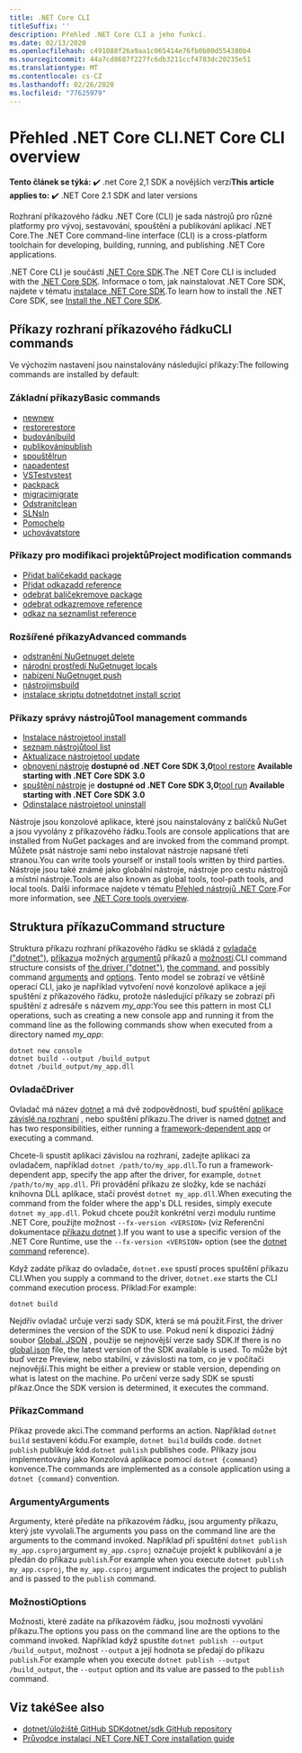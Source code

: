 ```yaml
---
title: .NET Core CLI
titleSuffix: ''
description: Přehled .NET Core CLI a jeho funkcí.
ms.date: 02/13/2020
ms.openlocfilehash: c491088f26a9aa1c065414e76fb0b80d554380b4
ms.sourcegitcommit: 44a7cd8687f227fc6db3211ccf4783dc20235e51
ms.translationtype: MT
ms.contentlocale: cs-CZ
ms.lasthandoff: 02/26/2020
ms.locfileid: "77625979"
---
```

# <a name="net-core-cli-overview"></a><span data-ttu-id="018c2-103">Přehled .NET Core CLI</span><span class="sxs-lookup"><span data-stu-id="018c2-103">.NET Core CLI overview</span></span>

<span data-ttu-id="018c2-104">**Tento článek se týká:** ✔️ .net Core 2,1 SDK a novějších verzí</span><span class="sxs-lookup"><span data-stu-id="018c2-104">**This article applies to:** ✔️ .NET Core 2.1 SDK and later versions</span></span>

<span data-ttu-id="018c2-105">Rozhraní příkazového řádku .NET Core (CLI) je sada nástrojů pro různé platformy pro vývoj, sestavování, spouštění a publikování aplikací .NET Core.</span><span class="sxs-lookup"><span data-stu-id="018c2-105">The .NET Core command-line interface (CLI) is a cross-platform toolchain for developing, building, running, and publishing .NET Core applications.</span></span>

<span data-ttu-id="018c2-106">.NET Core CLI je součástí [.NET Core SDK](../sdk.md).</span><span class="sxs-lookup"><span data-stu-id="018c2-106">The .NET Core CLI is included with the [.NET Core SDK](../sdk.md).</span></span> <span data-ttu-id="018c2-107">Informace o tom, jak nainstalovat .NET Core SDK, najdete v tématu [instalace .NET Core SDK](../install/sdk.md).</span><span class="sxs-lookup"><span data-stu-id="018c2-107">To learn how to install the .NET Core SDK, see [Install the .NET Core SDK](../install/sdk.md).</span></span>

## <a name="cli-commands"></a><span data-ttu-id="018c2-108">Příkazy rozhraní příkazového řádku</span><span class="sxs-lookup"><span data-stu-id="018c2-108">CLI commands</span></span>

<span data-ttu-id="018c2-109">Ve výchozím nastavení jsou nainstalovány následující příkazy:</span><span class="sxs-lookup"><span data-stu-id="018c2-109">The following commands are installed by default:</span></span>

### <a name="basic-commands"></a><span data-ttu-id="018c2-110">Základní příkazy</span><span class="sxs-lookup"><span data-stu-id="018c2-110">Basic commands</span></span>

- [<span data-ttu-id="018c2-111">new</span><span class="sxs-lookup"><span data-stu-id="018c2-111">new</span></span>](dotnet-new.md)
- [<span data-ttu-id="018c2-112">restore</span><span class="sxs-lookup"><span data-stu-id="018c2-112">restore</span></span>](dotnet-restore.md)
- [<span data-ttu-id="018c2-113">budování</span><span class="sxs-lookup"><span data-stu-id="018c2-113">build</span></span>](dotnet-build.md)
- [<span data-ttu-id="018c2-114">publikování</span><span class="sxs-lookup"><span data-stu-id="018c2-114">publish</span></span>](dotnet-publish.md)
- [<span data-ttu-id="018c2-115">spouštěl</span><span class="sxs-lookup"><span data-stu-id="018c2-115">run</span></span>](dotnet-run.md)
- [<span data-ttu-id="018c2-116">napaden</span><span class="sxs-lookup"><span data-stu-id="018c2-116">test</span></span>](dotnet-test.md)
- [<span data-ttu-id="018c2-117">VSTest</span><span class="sxs-lookup"><span data-stu-id="018c2-117">vstest</span></span>](dotnet-vstest.md)
- [<span data-ttu-id="018c2-118">pack</span><span class="sxs-lookup"><span data-stu-id="018c2-118">pack</span></span>](dotnet-pack.md)
- [<span data-ttu-id="018c2-119">migraci</span><span class="sxs-lookup"><span data-stu-id="018c2-119">migrate</span></span>](dotnet-migrate.md)
- [<span data-ttu-id="018c2-120">Odstranit</span><span class="sxs-lookup"><span data-stu-id="018c2-120">clean</span></span>](dotnet-clean.md)
- [<span data-ttu-id="018c2-121">SLN</span><span class="sxs-lookup"><span data-stu-id="018c2-121">sln</span></span>](dotnet-sln.md)
- [<span data-ttu-id="018c2-122">Pomoc</span><span class="sxs-lookup"><span data-stu-id="018c2-122">help</span></span>](dotnet-help.md)
- [<span data-ttu-id="018c2-123">uchovávat</span><span class="sxs-lookup"><span data-stu-id="018c2-123">store</span></span>](dotnet-store.md)

### <a name="project-modification-commands"></a><span data-ttu-id="018c2-124">Příkazy pro modifikaci projektů</span><span class="sxs-lookup"><span data-stu-id="018c2-124">Project modification commands</span></span>

- [<span data-ttu-id="018c2-125">Přidat balíček</span><span class="sxs-lookup"><span data-stu-id="018c2-125">add package</span></span>](dotnet-add-package.md)
- [<span data-ttu-id="018c2-126">Přidat odkaz</span><span class="sxs-lookup"><span data-stu-id="018c2-126">add reference</span></span>](dotnet-add-reference.md)
- [<span data-ttu-id="018c2-127">odebrat balíček</span><span class="sxs-lookup"><span data-stu-id="018c2-127">remove package</span></span>](dotnet-remove-package.md)
- [<span data-ttu-id="018c2-128">odebrat odkaz</span><span class="sxs-lookup"><span data-stu-id="018c2-128">remove reference</span></span>](dotnet-remove-reference.md)
- [<span data-ttu-id="018c2-129">odkaz na seznam</span><span class="sxs-lookup"><span data-stu-id="018c2-129">list reference</span></span>](dotnet-list-reference.md)

### <a name="advanced-commands"></a><span data-ttu-id="018c2-130">Rozšířené příkazy</span><span class="sxs-lookup"><span data-stu-id="018c2-130">Advanced commands</span></span>

- [<span data-ttu-id="018c2-131">odstranění NuGet</span><span class="sxs-lookup"><span data-stu-id="018c2-131">nuget delete</span></span>](dotnet-nuget-delete.md)
- [<span data-ttu-id="018c2-132">národní prostředí NuGet</span><span class="sxs-lookup"><span data-stu-id="018c2-132">nuget locals</span></span>](dotnet-nuget-locals.md)
- [<span data-ttu-id="018c2-133">nabízení NuGet</span><span class="sxs-lookup"><span data-stu-id="018c2-133">nuget push</span></span>](dotnet-nuget-push.md)
- [<span data-ttu-id="018c2-134">nástroji</span><span class="sxs-lookup"><span data-stu-id="018c2-134">msbuild</span></span>](dotnet-msbuild.md)
- [<span data-ttu-id="018c2-135">instalace skriptu dotnet</span><span class="sxs-lookup"><span data-stu-id="018c2-135">dotnet install script</span></span>](dotnet-install-script.md)

### <a name="tool-management-commands"></a><span data-ttu-id="018c2-136">Příkazy správy nástrojů</span><span class="sxs-lookup"><span data-stu-id="018c2-136">Tool management commands</span></span>

- [<span data-ttu-id="018c2-137">Instalace nástroje</span><span class="sxs-lookup"><span data-stu-id="018c2-137">tool install</span></span>](dotnet-tool-install.md)
- [<span data-ttu-id="018c2-138">seznam nástrojů</span><span class="sxs-lookup"><span data-stu-id="018c2-138">tool list</span></span>](dotnet-tool-list.md)
- [<span data-ttu-id="018c2-139">Aktualizace nástroje</span><span class="sxs-lookup"><span data-stu-id="018c2-139">tool update</span></span>](dotnet-tool-update.md)
- <span data-ttu-id="018c2-140">[obnovení nástroje](global-tools.md#install-a-local-tool) **dostupné od .NET Core SDK 3,0**</span><span class="sxs-lookup"><span data-stu-id="018c2-140">[tool restore](global-tools.md#install-a-local-tool) **Available starting with .NET Core SDK 3.0**</span></span>
- <span data-ttu-id="018c2-141">[spuštění nástroje](global-tools.md#invoke-a-local-tool) je **dostupné od .NET Core SDK 3,0**</span><span class="sxs-lookup"><span data-stu-id="018c2-141">[tool run](global-tools.md#invoke-a-local-tool) **Available starting with .NET Core SDK 3.0**</span></span>
- [<span data-ttu-id="018c2-142">Odinstalace nástroje</span><span class="sxs-lookup"><span data-stu-id="018c2-142">tool uninstall</span></span>](dotnet-tool-uninstall.md)

<span data-ttu-id="018c2-143">Nástroje jsou konzolové aplikace, které jsou nainstalovány z balíčků NuGet a jsou vyvolány z příkazového řádku.</span><span class="sxs-lookup"><span data-stu-id="018c2-143">Tools are console applications that are installed from NuGet packages and are invoked from the command prompt.</span></span> <span data-ttu-id="018c2-144">Můžete psát nástroje sami nebo instalovat nástroje napsané třetí stranou.</span><span class="sxs-lookup"><span data-stu-id="018c2-144">You can write tools yourself or install tools written by third parties.</span></span> <span data-ttu-id="018c2-145">Nástroje jsou také známé jako globální nástroje, nástroje pro cestu nástrojů a místní nástroje.</span><span class="sxs-lookup"><span data-stu-id="018c2-145">Tools are also known as global tools, tool-path tools, and local tools.</span></span> <span data-ttu-id="018c2-146">Další informace najdete v tématu [Přehled nástrojů .NET Core](global-tools.md).</span><span class="sxs-lookup"><span data-stu-id="018c2-146">For more information, see [.NET Core tools overview](global-tools.md).</span></span>

## <a name="command-structure"></a><span data-ttu-id="018c2-147">Struktura příkazu</span><span class="sxs-lookup"><span data-stu-id="018c2-147">Command structure</span></span>

<span data-ttu-id="018c2-148">Struktura příkazu rozhraní příkazového řádku se skládá z [ovladače ("dotnet")](#driver), [příkazu](#command)a možných [argumentů](#arguments) příkazů a [možností](#options).</span><span class="sxs-lookup"><span data-stu-id="018c2-148">CLI command structure consists of [the driver ("dotnet")](#driver), [the command](#command), and possibly command [arguments](#arguments) and [options](#options).</span></span> <span data-ttu-id="018c2-149">Tento model se zobrazí ve většině operací CLI, jako je například vytvoření nové konzolové aplikace a její spuštění z příkazového řádku, protože následující příkazy se zobrazí při spuštění z adresáře s názvem *my_app*:</span><span class="sxs-lookup"><span data-stu-id="018c2-149">You see this pattern in most CLI operations, such as creating a new console app and running it from the command line as the following commands show when executed from a directory named *my_app*:</span></span>

```dotnetcli
dotnet new console
dotnet build --output /build_output
dotnet /build_output/my_app.dll
```

### <a name="driver"></a><span data-ttu-id="018c2-150">Ovladač</span><span class="sxs-lookup"><span data-stu-id="018c2-150">Driver</span></span>

<span data-ttu-id="018c2-151">Ovladač má název [dotnet](dotnet.md) a má dvě zodpovědnosti, buď spuštění [aplikace závislé na rozhraní](../deploying/index.md) , nebo spuštění příkazu.</span><span class="sxs-lookup"><span data-stu-id="018c2-151">The driver is named [dotnet](dotnet.md) and has two responsibilities, either running a [framework-dependent app](../deploying/index.md) or executing a command.</span></span> 

<span data-ttu-id="018c2-152">Chcete-li spustit aplikaci závislou na rozhraní, zadejte aplikaci za ovladačem, například `dotnet /path/to/my_app.dll`.</span><span class="sxs-lookup"><span data-stu-id="018c2-152">To run a framework-dependent app, specify the app after the driver, for example, `dotnet /path/to/my_app.dll`.</span></span> <span data-ttu-id="018c2-153">Při provádění příkazu ze složky, kde se nachází knihovna DLL aplikace, stačí provést `dotnet my_app.dll`.</span><span class="sxs-lookup"><span data-stu-id="018c2-153">When executing the command from the folder where the app's DLL resides, simply execute `dotnet my_app.dll`.</span></span> <span data-ttu-id="018c2-154">Pokud chcete použít konkrétní verzi modulu runtime .NET Core, použijte možnost `--fx-version <VERSION>` (viz Referenční dokumentace [příkazu dotnet](dotnet.md) ).</span><span class="sxs-lookup"><span data-stu-id="018c2-154">If you want to use a specific version of the .NET Core Runtime, use the `--fx-version <VERSION>` option (see the [dotnet command](dotnet.md) reference).</span></span>

<span data-ttu-id="018c2-155">Když zadáte příkaz do ovladače, `dotnet.exe` spustí proces spuštění příkazu CLI.</span><span class="sxs-lookup"><span data-stu-id="018c2-155">When you supply a command to the driver, `dotnet.exe` starts the CLI command execution process.</span></span> <span data-ttu-id="018c2-156">Příklad:</span><span class="sxs-lookup"><span data-stu-id="018c2-156">For example:</span></span>

```dotnetcli
dotnet build
```

<span data-ttu-id="018c2-157">Nejdřív ovladač určuje verzi sady SDK, která se má použít.</span><span class="sxs-lookup"><span data-stu-id="018c2-157">First, the driver determines the version of the SDK to use.</span></span> <span data-ttu-id="018c2-158">Pokud není k dispozici žádný soubor [Global. JSON](global-json.md) , použije se nejnovější verze sady SDK.</span><span class="sxs-lookup"><span data-stu-id="018c2-158">If there is no [global.json](global-json.md) file, the latest version of the SDK available is used.</span></span> <span data-ttu-id="018c2-159">To může být buď verze Preview, nebo stabilní, v závislosti na tom, co je v počítači nejnovější.</span><span class="sxs-lookup"><span data-stu-id="018c2-159">This might be either a preview or stable version, depending on what is latest on the machine.</span></span>  <span data-ttu-id="018c2-160">Po určení verze sady SDK se spustí příkaz.</span><span class="sxs-lookup"><span data-stu-id="018c2-160">Once the SDK version is determined, it executes the command.</span></span>

### <a name="command"></a><span data-ttu-id="018c2-161">Příkaz</span><span class="sxs-lookup"><span data-stu-id="018c2-161">Command</span></span>

<span data-ttu-id="018c2-162">Příkaz provede akci.</span><span class="sxs-lookup"><span data-stu-id="018c2-162">The command performs an action.</span></span> <span data-ttu-id="018c2-163">Například `dotnet build` sestavení kódu.</span><span class="sxs-lookup"><span data-stu-id="018c2-163">For example, `dotnet build` builds code.</span></span> <span data-ttu-id="018c2-164">`dotnet publish` publikuje kód.</span><span class="sxs-lookup"><span data-stu-id="018c2-164">`dotnet publish` publishes code.</span></span> <span data-ttu-id="018c2-165">Příkazy jsou implementovány jako Konzolová aplikace pomocí `dotnet {command}` konvence.</span><span class="sxs-lookup"><span data-stu-id="018c2-165">The commands are implemented as a console application using a `dotnet {command}` convention.</span></span>

### <a name="arguments"></a><span data-ttu-id="018c2-166">Argumenty</span><span class="sxs-lookup"><span data-stu-id="018c2-166">Arguments</span></span>

<span data-ttu-id="018c2-167">Argumenty, které předáte na příkazovém řádku, jsou argumenty příkazu, který jste vyvolali.</span><span class="sxs-lookup"><span data-stu-id="018c2-167">The arguments you pass on the command line are the arguments to the command invoked.</span></span> <span data-ttu-id="018c2-168">Například při spuštění `dotnet publish my_app.csproj`argument `my_app.csproj` označuje projekt k publikování a je předán do příkazu `publish`.</span><span class="sxs-lookup"><span data-stu-id="018c2-168">For example when you execute `dotnet publish my_app.csproj`, the `my_app.csproj` argument indicates the project to publish and is passed to the `publish` command.</span></span>

### <a name="options"></a><span data-ttu-id="018c2-169">Možnosti</span><span class="sxs-lookup"><span data-stu-id="018c2-169">Options</span></span>

<span data-ttu-id="018c2-170">Možnosti, které zadáte na příkazovém řádku, jsou možnosti vyvolání příkazu.</span><span class="sxs-lookup"><span data-stu-id="018c2-170">The options you pass on the command line are the options to the command invoked.</span></span> <span data-ttu-id="018c2-171">Například když spustíte `dotnet publish --output /build_output`, možnost `--output` a její hodnota se předají do příkazu `publish`.</span><span class="sxs-lookup"><span data-stu-id="018c2-171">For example when you execute `dotnet publish --output /build_output`, the `--output` option and its value are passed to the `publish` command.</span></span>

## <a name="see-also"></a><span data-ttu-id="018c2-172">Viz také</span><span class="sxs-lookup"><span data-stu-id="018c2-172">See also</span></span>

- [<span data-ttu-id="018c2-173">dotnet/úložiště GitHub SDK</span><span class="sxs-lookup"><span data-stu-id="018c2-173">dotnet/sdk GitHub repository</span></span>](https://github.com/dotnet/sdk/)
- [<span data-ttu-id="018c2-174">Průvodce instalací .NET Core</span><span class="sxs-lookup"><span data-stu-id="018c2-174">.NET Core installation guide</span></span>](../install/sdk.md)
